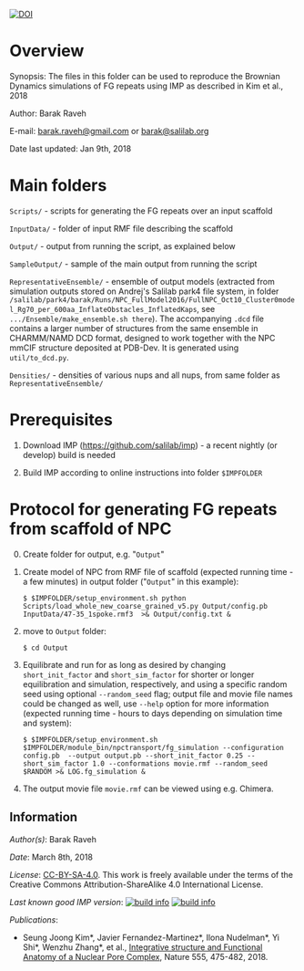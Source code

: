 [![DOI](https://zenodo.org/badge/DOI/10.5281/zenodo.1194533.svg)](https://doi.org/10.5281/zenodo.1194533)

Overview
========
Synopsis: The files in this folder can be used to reproduce the Brownian Dynamics simulations of FG repeats using IMP
          as described in Kim et al., 2018

Author: Barak Raveh

E-mail: barak.raveh@gmail.com or barak@salilab.org

Date last updated: Jan 9th, 2018

Main folders
============
`Scripts/` - scripts for generating the FG repeats over an input scaffold

`InputData/` - folder of input RMF file describing the scaffold

`Output/` - output from running the script, as explained below

`SampleOutput/` - sample of the main output from running the script

`RepresentativeEnsemble/` - ensemble of output models (extracted from simulation outputs stored on Andrej's Salilab park4 file system, in folder `/salilab/park4/barak/Runs/NPC_FullModel2016/FullNPC_Oct10_Cluster0model_Rg70_per_600aa_InflateObstacles_InflatedKaps`, see `.../Ensemble/make_ensemble.sh there`). The accompanying `.dcd` file contains a larger number of structures from the same ensemble in CHARMM/NAMD DCD format, designed to work together with the NPC mmCIF structure deposited at PDB-Dev. It is generated using `util/to_dcd.py`.

`Densities/` - densities of various nups and all nups, from same folder as `RepresentativeEnsemble/`

Prerequisites
=============
1) Download IMP (https://github.com/salilab/imp) - a recent nightly (or develop)
build is needed

2) Build IMP according to online instructions into folder `$IMPFOLDER`

Protocol for generating FG repeats from scaffold of NPC
=======================================================
0) Create folder for output, e.g. "`Output`"

1) Create model of NPC from RMF file of scaffold (expected running time - a few minutes) in output folder ("`Output`" in this example):

    `$ $IMPFOLDER/setup_environment.sh python Scripts/load_whole_new_coarse_grained_v5.py Output/config.pb InputData/47-35_1spoke.rmf3  >& Output/config.txt &`


2) move to `Output` folder:

    `$ cd Output`


3) Equilibrate and run for as long as desired by changing `short_init_factor` and `short_sim_factor` for shorter or longer equilibration and simulation, respectively, and using a specific random seed using optional `--random_seed` flag; output file and movie file names could be changed as well, use `--help` option for more information (expected running time - hours to days depending on simulation time and system):

    `$ $IMPFOLDER/setup_environment.sh $IMPFOLDER/module_bin/npctransport/fg_simulation --configuration config.pb  --output output.pb --short_init_factor 0.25 --short_sim_factor 1.0 --conformations movie.rmf --random_seed $RANDOM >& LOG.fg_simulation &`


4) The output movie file `movie.rmf` can be viewed using e.g. Chimera.

## Information

_Author(s)_: Barak Raveh

_Date_: March 8th, 2018

_License_: [CC-BY-SA-4.0](https://creativecommons.org/licenses/by-sa/4.0/legalcode).
This work is freely available under the terms of the Creative Commons
Attribution-ShareAlike 4.0 International License.

_Last known good IMP version_: [![build info](https://integrativemodeling.org/systems/?sysstat=29&branch=master)](https://integrativemodeling.org/systems/) [![build info](https://integrativemodeling.org/systems/?sysstat=29&branch=develop)](https://integrativemodeling.org/systems/)

_Publications_:
- Seung Joong Kim\*, Javier Fernandez-Martinez\*, Ilona Nudelman\*, Yi Shi\*, Wenzhu Zhang\*, et al., [Integrative structure and Functional Anatomy of a Nuclear Pore Complex](https://www.nature.com/articles/nature26003), Nature 555, 475-482, 2018.
